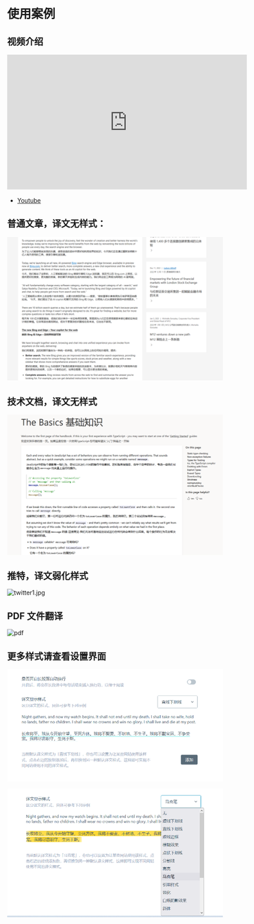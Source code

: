 # 使用案例

## 视频介绍

<iframe width="560" height="315" src="https://www.youtube.com/embed/0nIzWCseLVo" title="YouTube video player" frameborder="0" allow="accelerometer; autoplay; clipboard-write; encrypted-media; gyroscope; picture-in-picture; web-share" allowfullscreen></iframe>

- [Youtube](https://youtu.be/0nIzWCseLVo)

## 普通文章，译文无样式：

![](./assets/microsoft.png)

## 技术文档，译文无样式

![](./assets/typescript.png)

## 推特，译文弱化样式

![twitter1.jpg](https://s2.loli.net/2023/02/07/sA23c6FerQNnTtY.jpg)

## PDF 文件翻译

![pdf](https://immersive-translate.owenyoung.com/assets/pdf.png)

## 更多样式请查看设置界面

![](assets/config1.png)

![](./assets/config.png)
